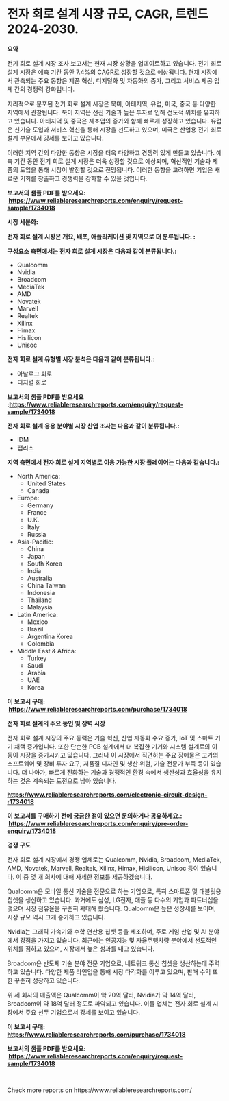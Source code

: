 <p><h1>전자 회로 설계 시장 규모, CAGR, 트렌드 2024-2030.</h1></p><p><strong>요약</strong></p>
<p><p>전기 회로 설계 시장 조사 보고서는 현재 시장 상황을 업데이트하고 있습니다. 전기 회로 설계 시장은 예측 기간 동안 7.4%의 CAGR로 성장할 것으로 예상됩니다. 현재 시장에서 관측되는 주요 동향은 제품 혁신, 디지털화 및 자동화의 증가, 그리고 서비스 제공 업체 간의 경쟁력 강화입니다.</p><p>지리적으로 분포된 전기 회로 설계 시장은 북미, 아태지역, 유럽, 미국, 중국 등 다양한 지역에서 관찰됩니다. 북미 지역은 선진 기술과 높은 투자로 인해 선도적 위치를 유지하고 있습니다. 아태지역 및 중국은 제조업의 증가와 함께 빠르게 성장하고 있습니다. 유럽은 신기술 도입과 서비스 혁신을 통해 시장을 선도하고 있으며, 미국은 산업용 전기 회로 설계 부문에서 강세를 보이고 있습니다.</p><p>이러한 지역 간의 다양한 동향은 시장을 더욱 다양하고 경쟁력 있게 만들고 있습니다. 예측 기간 동안 전기 회로 설계 시장은 더욱 성장할 것으로 예상되며, 혁신적인 기술과 제품의 도입을 통해 시장이 발전할 것으로 전망됩니다. 이러한 동향을 고려하면 기업은 새로운 기회를 창출하고 경쟁력을 강화할 수 있을 것입니다.</p></p>
<p><strong>보고서의 샘플 PDF를 받으세요: &nbsp;<a href="https://www.reliableresearchreports.com/enquiry/request-sample/1734018">https://www.reliableresearchreports.com/enquiry/request-sample/1734018</a></strong></p>
<p><strong>시장 세분화:</strong></p>
<p><strong> 전자 회로 설계 시장은 개요, 배포, 애플리케이션 및 지역으로 더 분류됩니다. :</strong></p>
<p><strong>구성요소 측면에서는 전자 회로 설계 시장은 다음과 같이 분류됩니다.:</strong></p>
<p><ul><li>Qualcomm</li><li>Nvidia</li><li>Broadcom</li><li>MediaTek</li><li>AMD</li><li>Novatek</li><li>Marvell</li><li>Realtek</li><li>Xilinx</li><li>Himax</li><li>Hisilicon</li><li>Unisoc</li></ul></p>
<p><strong> 전자 회로 설계 유형별 시장 분석은 다음과 같이 분류됩니다.:</strong></p>
<p><ul><li>아날로그 회로</li><li>디지털 회로</li></ul></p>
<p><strong>보고서의 샘플 PDF를 받으세요 :<a href="https://www.reliableresearchreports.com/enquiry/request-sample/1734018">https://www.reliableresearchreports.com/enquiry/request-sample/1734018</a></strong></p>
<p><strong> 전자 회로 설계 응용 분야별 시장 산업 조사는 다음과 같이 분류됩니다.:</strong></p>
<p><ul><li>IDM</li><li>팹리스</li></ul></p>
<p><strong>지역 측면에서 전자 회로 설계 지역별로 이용 가능한 시장 플레이어는 다음과 같습니다.:</strong></p>
<p><ul>
    <li>
        North America:
        <ul>
            <li>United States</li>
            <li>Canada</li>
        </ul>
    </li>
    <li>
        Europe:
        <ul>
            <li>Germany</li>
            <li>France</li>
            <li>U.K.</li>
            <li>Italy</li>
            <li>Russia</li>
        </ul>
    </li>
    <li>
        Asia-Pacific:
        <ul>
            <li>China</li>
            <li>Japan</li>
            <li>South Korea</li>
            <li>India</li>
            <li>Australia</li>
            <li>China Taiwan</li>
            <li>Indonesia</li>
            <li>Thailand</li>
            <li>Malaysia</li>
        </ul>
    </li>
    <li>
        Latin America:
        <ul>
            <li>Mexico</li>
            <li>Brazil</li>
            <li>Argentina Korea</li>
            <li>Colombia</li>
        </ul>
    </li>
    <li>
        Middle East & Africa:
        <ul>
            <li>Turkey</li>
            <li>Saudi</li>
            <li>Arabia</li>
            <li>UAE</li>
            <li>Korea</li>
        </ul>
    </li>
    </ul></p>
<p><strong>이 보고서 구매: &nbsp;<a href="https://www.reliableresearchreports.com/purchase/1734018">https://www.reliableresearchreports.com/purchase/1734018</a></strong></p>
<p><strong>전자 회로 설계의 주요 동인 및 장벽 시장</strong></p>
<p><p>전자 회로 설계 시장의 주요 동력은 기술 혁신, 산업 자동화 수요 증가, IoT 및 스마트 기기 채택 증가입니다. 또한 단순한 PCB 설계에서 더 복잡한 기기와 시스템 설계로의 이동이 시장을 증가시키고 있습니다. 그러나 이 시장에서 직면하는 주요 장애물은 고가의 소프트웨어 및 장비 투자 요구, 저품질 디자인 및 생산 위험, 기술 전문가 부족 등이 있습니다. 더 나아가, 빠르게 진화하는 기술과 경쟁적인 환경 속에서 생산성과 효율성을 유지하는 것은 계속되는 도전으로 남아 있습니다.</p></p>
<p><strong><a href="https://www.reliableresearchreports.com/electronic-circuit-design-r1734018">https://www.reliableresearchreports.com/electronic-circuit-design-r1734018</a></strong></p>
<p><strong>이 보고서를 구매하기 전에 궁금한 점이 있으면 문의하거나 공유하세요.: &nbsp;<a href="https://www.reliableresearchreports.com/enquiry/pre-order-enquiry/1734018">https://www.reliableresearchreports.com/enquiry/pre-order-enquiry/1734018</a></strong></p>
<p><strong>경쟁 구도</strong></p>
<p><p>전자 회로 설계 시장에서 경쟁 업체로는 Qualcomm, Nvidia, Broadcom, MediaTek, AMD, Novatek, Marvell, Realtek, Xilinx, Himax, Hisilicon, Unisoc 등이 있습니다. 이 중 몇 개 회사에 대해 자세한 정보를 제공하겠습니다.</p><p>Qualcomm은 모바일 통신 기술을 전문으로 하는 기업으로, 특히 스마트폰 및 태블릿용 칩셋을 생산하고 있습니다. 과거에도 삼성, LG전자, 애플 등 다수의 기업과 파트너십을 맺으며 시장 점유율을 꾸준히 확대해 왔습니다. Qualcomm은 높은 성장세를 보이며, 시장 규모 역시 크게 증가하고 있습니다.</p><p>Nvidia는 그래픽 가속기와 수학 연산용 칩셋 등을 제조하며, 주로 게임 산업 및 AI 분야에서 강점을 가지고 있습니다. 최근에는 인공지능 및 자율주행차량 분야에서 선도적인 위치를 점하고 있으며, 시장에서 높은 성과를 내고 있습니다.</p><p>Broadcom은 반도체 기술 분야 전문 기업으로, 네트워크 통신 칩셋을 생산하는데 주력하고 있습니다. 다양한 제품 라인업을 통해 시장 다각화를 이루고 있으며, 판매 수익 또한 꾸준히 성장하고 있습니다.</p><p>위 세 회사의 매출액은 Qualcomm이 약 20억 달러, Nvidia가 약 14억 달러, Broadcom이 약 18억 달러 정도로 파악되고 있습니다. 이들 업체는 전자 회로 설계 시장에서 주요 선두 기업으로서 강세를 보이고 있습니다.</p></p>
<p><strong>이 보고서 구매: &nbsp; <a href="https://www.reliableresearchreports.com/purchase/1734018">https://www.reliableresearchreports.com/purchase/1734018</a></strong></p>
<p><strong>보고서의 샘플 PDF를 받으세요: &nbsp;<a href="https://www.reliableresearchreports.com/enquiry/request-sample/1734018">https://www.reliableresearchreports.com/enquiry/request-sample/1734018</a></strong><strong></strong></p>
<p>&nbsp;</p>
<p>Check more reports on https://www.reliableresearchreports.com/</p>